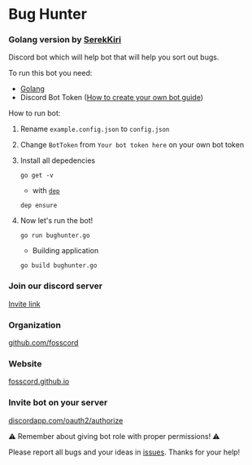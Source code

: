 #  Bug Hunter

### Golang version by [SerekKiri](https://github.com/SerekKiri)

Discord bot which will help bot that will help you sort out bugs.


To run this bot you need:
- [Golang](https://golang.org/doc/install)
- Discord Bot Token ([How to create your own bot guide](https://github.com/reactiflux/discord-irc/wiki/Creating-a-discord-bot-&-getting-a-token))

 How to run bot:

1. Rename ``example.config.json`` to ``config.json``

2. Change ``BotToken`` from ``Your bot token here`` on your own bot token
3. Install all depedencies

    ```
    go get -v
    ```
    - with [`dep`](https://github.com/golang/dep)
    ```
    dep ensure
    ```

4. Now let's run the bot!
    ```
    go run bughunter.go
    ```
    - Building application
    ```
    go build bughunter.go
    ```

### Join our discord server

[Invite link](https://discord.gg/Wn3zEyh)

### Organization

[github.com/fosscord](https://github.com/fosscord)

### Website

[fosscord.github.io](https://fosscord.github.io/)

### Invite bot on your server

[discordapp.com/oauth2/authorize](https://discordapp.com/oauth2/authorize?client_id=478867142633062410&scope=bot&permissions=0)

⚠️ Remember about giving bot role with proper permissions! ⚠️

Please report all bugs and your ideas in [issues](https://github.com/SerekKiri/BugHunter/issues). Thanks for your help!